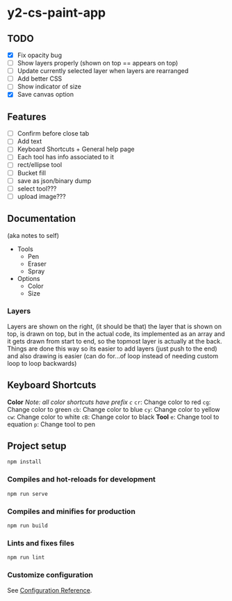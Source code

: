 # y2-cs-paint-app

## TODO
- [x] Fix opacity bug
- [ ] Show layers properly (shown on top == appears on top)
- [ ] Update currently selected layer when layers are rearranged
- [ ] Add better CSS
- [ ] Show indicator of size
- [x] Save canvas option

## Features
- [ ] Confirm before close tab
- [ ] Add text
- [ ] Keyboard Shortcuts + General help page
- [ ] Each tool has info associated to it
- [ ] rect/ellipse tool
- [ ] Bucket fill
- [ ] save as json/binary dump
- [ ] select tool???
- [ ] upload image???

## Documentation
(aka notes to self)
- Tools
  - Pen
  - Eraser
  - Spray
- Options
  - Color
  - Size

### Layers
Layers are shown on the right, (it should be that) the layer that is shown on top, is drawn on top,
but in the actual code, its implemented as an array and it gets drawn from start to end,
so the topmost layer is actually at the back.  
Things are done this way so its easier to add layers (just push to the end)
and also drawing is easier (can do for...of loop instead of needing custom loop to loop backwards)

## Keyboard Shortcuts
**Color**
_Note: all color shortcuts have prefix `c`_
`cr`: Change color to red
`cg`: Change color to green
`cb`: Change color to blue
`cy`: Change color to yellow
`cw`: Change color to white
`cB`: Change color to black
**Tool**
`e`: Change tool to equation
`p`: Change tool to pen

## Project setup
```
npm install
```

### Compiles and hot-reloads for development
```
npm run serve
```

### Compiles and minifies for production
```
npm run build
```

### Lints and fixes files
```
npm run lint
```

### Customize configuration
See [Configuration Reference](https://cli.vuejs.org/config/).
